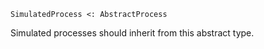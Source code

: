 ```
SimulatedProcess <: AbstractProcess
```

Simulated processes should inherit from this abstract type.
